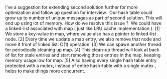 I've a suggestion for extending second solution further for more optimization and follow up question for interview.
​
Our hash table could grow up to number of unique messages as part of second solution. This will end up using lot of memory. How do we resolve this issue ?
​
We could have a linked-list associated with map ( just like LRU cache implementation ).
[1] We store a key-value in map, where value also has a pointer to linked-list node.
[2] Every time we update a map entry, we also remove that node and move it front of linked list. O(1) operation.
[3] We can spawn another thread for periodically cleaning up map.
[4] This clean-up thread will look at back of list for stale entries and start removing those entries in the map, keeping memory usage low for map.
[5] Also having every single hash table entry protected with a mutex, instead of entire hash-table with a single mutex , helps to make things more concurrent.
​
​